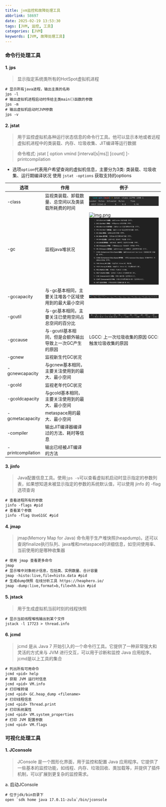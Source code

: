 ```yaml
---
title: jvm监控和故障处理工具
abbrlink: 58697
date: 2025-02-19 13:53:30
tags: [JVM, 监控, 工具]
categories: [JVM]
keywords: [JVM, 故障处理工具]
---
```


### 命令行处理工具
#### 1. jps
> 显示指定系统类所有的HotSpot虚拟机进程
```shell
# 显示所有java进程，输出主类的名称
jps -l
# 输出虚拟机进程启动时传给主类main()函数的参数
jps -m 
# 输出虚拟机启动时JVM参数
jps -v
```

#### 2. jstat
> 用于监控虚拟机各种运行状态信息的命令行工具。他可以显示本地或者远程虚拟机进程中的类装载、内存、垃圾收集、JIT编译等运行数据

> 命令格式: jstat [ option vmind [interval[s|ms]] [count] ]-printcompilation

- 选项`option`代表用户希望查询的虚拟机信息，主要分为3类: 类装载、垃圾收集、运行期编译状况 使用 `jstat -options` 获取支持的options

| 选项              | 作用                               | 例子                                                       |
|-----------------|----------------------------------|----------------------------------------------------------|
| -class          | 监视类装载、卸载数量、总空间以及类装载所耗费的时间        | ![img.png](/images/jvm/img.png)                               |
| -gc             | 监视java堆状况                        | ![img.png](assets/img2.png)  ![img.png](/images/jvm/img3.png) |
| -gccapacity     | 与-gc基本相同，主要关注堆各个区域使用到的最大最小空间     | ![img.png](/images/jvm/img4.png)                              |
| -gcutil         | 与-gc基本相同，主要关注已使用空间占总空间的百分比       | ![img.png](/images/jvm/img5.png)                              |
| -gccause        | 与-gcutil基本相同，但是会额外输出导致上一次GC产生的原因 | LGCC: 上一次垃圾收集的原因 GCC: 触发垃圾收集的原因                          |
| -gcnew          | 监视新生代GC状况                        |                   |
| -gcnewcapacity  | 与gcnew基本相同，主要关注使用到的最大、最小空间       |                         |
| -gcold          | 监视老年代GC状况                        |                   |
| -gcoldcapacity  | 与gcold基本相同，主要关注使用到的最大、最小空间       |                         |
| -gcmetacapacity | metaspace用的最大、最小空间               |                         |
| -compiler       | 输出JIT编译器编译过的方法、耗时等信息             |                         |
| -printcompilation       | 输出已经被JIT编译的方法                    |                         |

#### 3. jinfo
> Java配置信息工具。使用`jps -v`可以查看虚拟机启动时显示指定的参数列表，如果想知道未被显示指定的参数的系统默认值，可以使用 jinfo 的 -flag 选项查询

```shell
# 查看进程所有的参数
jinfo -flags #pid
# 查看某个参数
jinfo -flag UseG1GC #pid
```

#### 4. jmap
> jmap(Memory Map for Java) 命令用于生产堆快照(heapdump)。还可以查询finalize执行队列、java堆和metaspace的详细信息，如空间使用率、当前使用的是哪种收集器
```shell
# 使用 jmap 查看更多命令
jmap 
# 显示堆中对象统计信息，包括类、实例数量、合计容量
jmap -histo:live,file=histo.data #pid
# 生成dump快照 在线分析工具 https://heaphero.io/
jmap -dump:live,format=b,file=hh.bin #pid
```

#### 5. jstack
> 用于生成虚拟机当前时刻的线程快照
```shell
# 显示当前线程堆栈输出到某个文件
jstack -l 17723 > thread.info
```

#### 6. jcmd
> jcmd 是从 Java 7 开始引入的一个命令行工具。它提供了一种非常强大和灵活的方式来与 JVM 进行交互，可以用于诊断和监控 Java 应用程序。jcmd是以上工具的集合
```shell
# 列出所有可用命令
jcmd <pid> help
# 获取 JVM 运行时信息
jcmd <pid> VM.info
# 打印堆转储
jcmd <pid> GC.heap_dump <filename>
# 打印线程信息
jcmd <pid> Thread.print
# 打印系统属性
jcmd <pid> VM.system_properties
# 打印 JVM 配置参数
jcmd <pid> VM.flags
```

### 可视化处理工具
#### 1. JCconsole
> JConsole 是一个图形化界面，用于监控和配置 Java 应用程序。它提供了一些基本的监控功能，如线程、内存、垃圾回收、类加载等，并提供了插件机制，可以扩展到更复杂的监控需求。

a. 启动JConsole
```shell
# 位于jdk/bin目录下
open `sdk home java 17.0.11-zulu`/bin/jconsole
```

